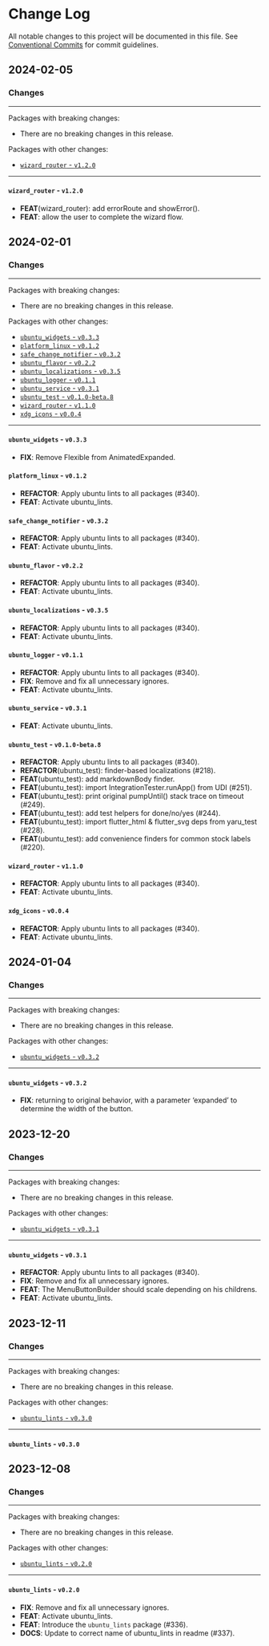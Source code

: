 # Change Log

All notable changes to this project will be documented in this file.
See [Conventional Commits](https://conventionalcommits.org) for commit guidelines.

## 2024-02-05

### Changes

---

Packages with breaking changes:

 - There are no breaking changes in this release.

Packages with other changes:

 - [`wizard_router` - `v1.2.0`](#wizard_router---v120)

---

#### `wizard_router` - `v1.2.0`

 - **FEAT**(wizard_router): add errorRoute and showError().
 - **FEAT**: allow the user to complete the wizard flow.


## 2024-02-01

### Changes

---

Packages with breaking changes:

 - There are no breaking changes in this release.

Packages with other changes:

 - [`ubuntu_widgets` - `v0.3.3`](#ubuntu_widgets---v033)
 - [`platform_linux` - `v0.1.2`](#platform_linux---v012)
 - [`safe_change_notifier` - `v0.3.2`](#safe_change_notifier---v032)
 - [`ubuntu_flavor` - `v0.2.2`](#ubuntu_flavor---v022)
 - [`ubuntu_localizations` - `v0.3.5`](#ubuntu_localizations---v035)
 - [`ubuntu_logger` - `v0.1.1`](#ubuntu_logger---v011)
 - [`ubuntu_service` - `v0.3.1`](#ubuntu_service---v031)
 - [`ubuntu_test` - `v0.1.0-beta.8`](#ubuntu_test---v010-beta8)
 - [`wizard_router` - `v1.1.0`](#wizard_router---v110)
 - [`xdg_icons` - `v0.0.4`](#xdg_icons---v004)

---

#### `ubuntu_widgets` - `v0.3.3`

 - **FIX**: Remove Flexible from AnimatedExpanded.

#### `platform_linux` - `v0.1.2`

 - **REFACTOR**: Apply ubuntu lints to all packages (#340).
 - **FEAT**: Activate ubuntu_lints.

#### `safe_change_notifier` - `v0.3.2`

 - **REFACTOR**: Apply ubuntu lints to all packages (#340).
 - **FEAT**: Activate ubuntu_lints.

#### `ubuntu_flavor` - `v0.2.2`

 - **REFACTOR**: Apply ubuntu lints to all packages (#340).
 - **FEAT**: Activate ubuntu_lints.

#### `ubuntu_localizations` - `v0.3.5`

 - **REFACTOR**: Apply ubuntu lints to all packages (#340).
 - **FEAT**: Activate ubuntu_lints.

#### `ubuntu_logger` - `v0.1.1`

 - **REFACTOR**: Apply ubuntu lints to all packages (#340).
 - **FIX**: Remove and fix all unnecessary ignores.
 - **FEAT**: Activate ubuntu_lints.

#### `ubuntu_service` - `v0.3.1`

 - **FEAT**: Activate ubuntu_lints.

#### `ubuntu_test` - `v0.1.0-beta.8`

 - **REFACTOR**: Apply ubuntu lints to all packages (#340).
 - **REFACTOR**(ubuntu_test): finder-based localizations (#218).
 - **FEAT**(ubuntu_test): add markdownBody finder.
 - **FEAT**(ubuntu_test): import IntegrationTester.runApp() from UDI (#251).
 - **FEAT**(ubuntu_test): print original pumpUntil() stack trace on timeout (#249).
 - **FEAT**(ubuntu_test): add test helpers for done/no/yes (#244).
 - **FEAT**(ubuntu_test): import flutter_html & flutter_svg deps from yaru_test (#228).
 - **FEAT**(ubuntu_test): add convenience finders for common stock labels (#220).

#### `wizard_router` - `v1.1.0`

 - **REFACTOR**: Apply ubuntu lints to all packages (#340).
 - **FEAT**: Activate ubuntu_lints.

#### `xdg_icons` - `v0.0.4`

 - **REFACTOR**: Apply ubuntu lints to all packages (#340).
 - **FEAT**: Activate ubuntu_lints.


## 2024-01-04

### Changes

---

Packages with breaking changes:

 - There are no breaking changes in this release.

Packages with other changes:

 - [`ubuntu_widgets` - `v0.3.2`](#ubuntu_widgets---v032)

---

#### `ubuntu_widgets` - `v0.3.2`

 - **FIX**: returning to original behavior, with a parameter ‘expanded’ to determine the width of the button.


## 2023-12-20

### Changes

---

Packages with breaking changes:

 - There are no breaking changes in this release.

Packages with other changes:

 - [`ubuntu_widgets` - `v0.3.1`](#ubuntu_widgets---v031)

---

#### `ubuntu_widgets` - `v0.3.1`

 - **REFACTOR**: Apply ubuntu lints to all packages (#340).
 - **FIX**: Remove and fix all unnecessary ignores.
 - **FEAT**: The MenuButtonBuilder should scale depending on his childrens.
 - **FEAT**: Activate ubuntu_lints.


## 2023-12-11

### Changes

---

Packages with breaking changes:

 - There are no breaking changes in this release.

Packages with other changes:

 - [`ubuntu_lints` - `v0.3.0`](#ubuntu_lints---v030)

---

#### `ubuntu_lints` - `v0.3.0`


## 2023-12-08

### Changes

---

Packages with breaking changes:

 - There are no breaking changes in this release.

Packages with other changes:

 - [`ubuntu_lints` - `v0.2.0`](#ubuntu_lints---v020)

---

#### `ubuntu_lints` - `v0.2.0`

 - **FIX**: Remove and fix all unnecessary ignores.
 - **FEAT**: Activate ubuntu_lints.
 - **FEAT**: Introduce the `ubuntu_lints` package (#336).
 - **DOCS**: Update to correct name of ubuntu_lints in readme (#337).

